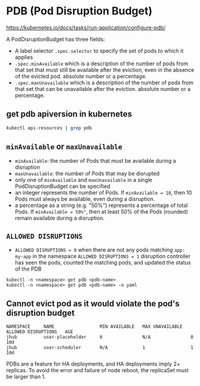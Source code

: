 # PDB (Pod Disruption Budget)
https://kubernetes.io/docs/tasks/run-application/configure-pdb/

A PodDisruptionBudget has three fields:
- A label selector `.spec.selector` to specify the set of pods to which it applies
- `.spec.minAvailable` which is a description of the number of pods from that set that must still be available after the eviction, even in the absence of the evicted pod. absolute number or a percentage.
- `.spec.maxUnavailable` which is a description of the number of pods from that set that can be unavailable after the eviction. absolute number or a percentage.

## get pdb apiversion in kubernetes
```sh
kubectl api-resources | grep pdb
```

## `minAvailable` or `maxUnavailable`
- `minAvailable`:  the number of Pods that must be available during a disruption
- `maxUnavailable`:  the number of Pods that may be disrupted
- only one of `minAvailable` and `maxUnavailable` in a single PodDisruptionBudget can be specified
- an integer represents the number of Pods. If `minAvailable = 10`, then 10 Pods must always be available, even during a disruption.
- a percentage as a string (e.g. "50%") represents a percentage of total Pods. If `minAvailable = 50%"`, then at least 50% of the Pods (rounded) remain available during a disruption.

## `ALLOWED DISRUPTIONS`
- `ALLOWED DISRUPTIONS = 0` when there are not any pods matching `app: my-app` in the namespace
  `ALLOWED DISRUPTIONS = 1` disruption controller has seen the pods, counted the matching pods, and updated the status of the PDB
```
kubectl -n <namespace> get pdb <pdb-name>
kubectl -n <namespace> get pdb <pdb-name> -o yaml
```

## Cannot evict pod as it would violate the pod's disruption budget
```
NAMESPACE     NAME                 MIN AVAILABLE   MAX UNAVAILABLE   ALLOWED DISRUPTIONS   AGE
jhub          user-placeholder     0               N/A               0                     10d
jhub          user-scheduler       N/A             1                 1                     10d
```
PDBs are a feature for HA deployments, and HA deployments imply 2+ replicas. To avoid the error and failure of node reboot, the replicaSet must be larger than 1.
